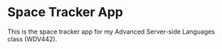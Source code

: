 # Space Tracker App

This is the space tracker app for my Advanced Server-side Languages class (WDV442).

[//]: # (./bin/node this is the command to run the docker container for node)
[//]: # (docker exec -it &#40;containerID&#41; /bin/bash this is the command to ssh into container)

